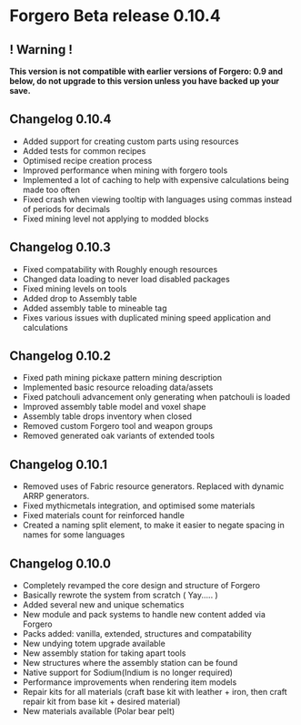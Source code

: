 # Forgero Beta release 0.10.4

## ! Warning !

**This version is not compatible with earlier versions of Forgero: 0.9 and below, do not upgrade to this version unless
you have backed up your save.**

## Changelog 0.10.4

* Added support for creating custom parts using resources
* Added tests for common recipes
* Optimised recipe creation process
* Improved performance when mining with forgero tools
* Implemented a lot of caching to help with expensive calculations being made too often
* Fixed crash when viewing tooltip with languages using commas instead of periods for decimals
* Fixed mining level not applying to modded blocks

## Changelog 0.10.3

* Fixed compatability with Roughly enough resources
* Changed data loading to never load disabled packages
* Fixed mining levels on tools
* Added drop to Assembly table
* Added assembly table to mineable tag
* Fixes various issues with duplicated mining speed application and calculations

## Changelog 0.10.2

* Fixed path mining pickaxe pattern mining description
* Implemented basic resource reloading data/assets
* Fixed patchouli advancement only generating when patchouli is loaded
* Improved assembly table model and voxel shape
* Assembly table drops inventory when closed
* Removed custom Forgero tool and weapon groups
* Removed generated oak variants of extended tools

## Changelog 0.10.1

* Removed uses of Fabric resource generators. Replaced with dynamic ARRP generators.
* Fixed mythicmetals integration, and optimised some materials
* Fixed materials count for reinforced handle
* Created a naming split element, to make it easier to negate spacing in names for some languages

## Changelog 0.10.0

* Completely revamped the core design and structure of Forgero
* Basically rewrote the system from scratch ( Yay..... )
* Added several new and unique schematics
* New module and pack systems to handle new content added via Forgero
* Packs added: vanilla, extended, structures and compatability
* New undying totem upgrade available
* New assembly station for taking apart tools
* New structures where the assembly station can be found
* Native support for Sodium(Indium is no longer required)
* Performance improvements when rendering item models
* Repair kits for all materials (craft base kit with leather + iron, then craft repair kit from base kit + desired
  material)
* New materials available (Polar bear pelt)


